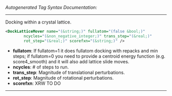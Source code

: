 <!-- THIS IS AN AUTOGENERATED FILE: Don't edit it directly, instead change the schema definition in the code itself. -->

_Autogenerated Tag Syntax Documentation:_

---
Docking within a crystal lattice.

```xml
<DockLatticeMover name="(&string;)" fullatom="(false &bool;)"
        ncycles="(&non_negative_integer;)" trans_step="(&real;)"
        rot_step="(&real;)" scorefxn="(&string;)" />
```

-   **fullatom**: If fullatom=1 it does fullatom docking with repacks and min steps; if fullatom=0 you need to provide a centroid energy function (e.g. score4_smooth) and it will also add lattice slide moves.
-   **ncycles**: # of steps to run.
-   **trans_step**: Magnitude of translational perturbations.
-   **rot_step**: Magnitude of rotational perturbations.
-   **scorefxn**: XRW TO DO

---
